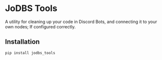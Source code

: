# JoDBS Tools

A utility for cleaning up your code in Discord Bots, and connecting it to your own nodes; If configured correctly.

## Installation

```sh
pip install jodbs_tools 